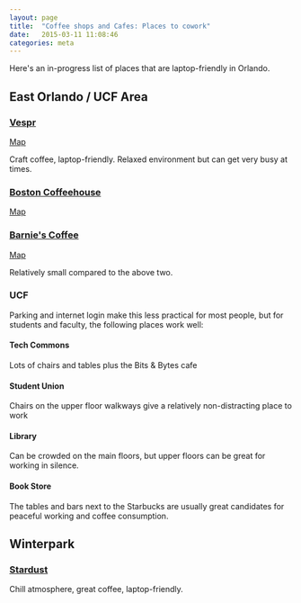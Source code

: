 ```yaml
---
layout: page
title:  "Coffee shops and Cafes: Places to cowork"
date:   2015-03-11 11:08:46
categories: meta
---
```


Here's an in-progress list of places that are laptop-friendly in Orlando.

## East Orlando / UCF Area

### [Vespr](http://thevespr.com/)

[Map](https://www.google.com/maps/place/Vespr+Craft+Coffee+%26+Allures/@28.555688,-81.207649,17z/data=!3m1!4b1!4m2!3m1!1s0x88e767cb4c6adf0b:0x9648c3e057cc56b6)

Craft coffee, laptop-friendly. Relaxed environment but can get very busy at times.

### [Boston Coffeehouse](http://www.thebostoncoffeehouse.com/)

[Map](https://www.google.com/maps/place/Boston+Coffeehouse/@28.554996,-81.197903,17z/data=!3m1!4b1!4m2!3m1!1s0x0:0x4a047a5eecc5a01)

### [Barnie's Coffee](http://www.barniesoviedo.com/)

[Map](https://www.google.com/maps/place/Barnie's+Coffee+Oviedo/@28.6544041,-81.1916599,15z/data=!4m2!3m1!1s0x0:0x7b66b16cf2c83ca)

Relatively small compared to the above two.

### UCF

Parking and internet login make this less practical for most people, but for students and faculty, the following places work well:

#### Tech Commons

Lots of chairs and tables plus the Bits & Bytes cafe

#### Student Union

Chairs on the upper floor walkways give a relatively non-distracting place to work

#### Library

Can be crowded on the main floors, but upper floors can be great for working in silence.

#### Book Store

The tables and bars next to the Starbucks are usually great candidates for peaceful working and coffee consumption.

## Winterpark

### [Stardust](https://stardustvideoandcoffee.wordpress.com/)

Chill atmosphere, great coffee, laptop-friendly.

